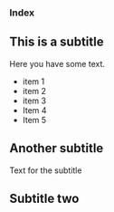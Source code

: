 ### Index

## This is a subtitle

Here you have some text.

- item 1
- item 2
- item 3
- Item 4
- Item 5

## Another subtitle

Text for the subtitle


## Subtitle two